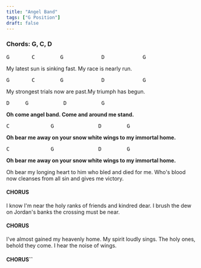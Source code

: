 ```yaml
---
title: "Angel Band"
tags: ["G Position"]
draft: false
---
```

### Chords: G, C, D

<pre class="nobackground">G       C        G            D	         G</pre>
My latest sun is sinking fast. My race is nearly run.

<pre class="nobackground">G       C        G            D	         G</pre>
My strongest trials now are past.My triumph has begun.



<pre class="nobackground">D  	G           D         	G</pre>
**Oh come angel band. Come and around me stand.**

<pre class="nobackground">C 			G              D		G	</pre>
**Oh bear me away on your snow white wings to my immortal home.**

<pre class="nobackground">C 			G              D		G	</pre>
**Oh bear me away on your snow white wings to my immortal home.**

Oh bear my longing heart to him who bled and died for me.
Who's blood now cleanses from all sin and gives me victory.

#### CHORUS

I know I'm near the holy ranks of friends and kindred dear.
I brush the dew on Jordan's banks the crossing must be near.

#### CHORUS

I've almost gained my heavenly home. My spirit loudly sings.
The holy ones, behold they come. I hear the noise of wings.

#### CHORUS``

